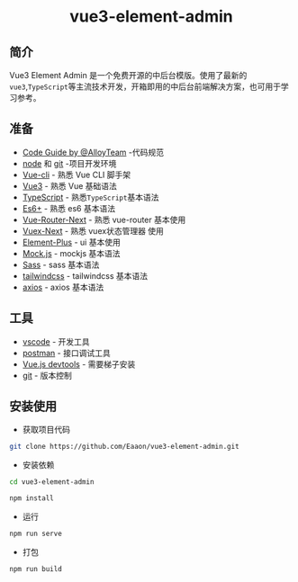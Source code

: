 <div align="center"> 
  <h1>vue3-element-admin</h1>
</div>

## 简介

Vue3 Element Admin 是一个免费开源的中后台模版。使用了最新的`vue3`,`TypeScript`等主流技术开发，开箱即用的中后台前端解决方案，也可用于学习参考。


## 准备

- [Code Guide by @AlloyTeam](http://alloyteam.github.io/CodeGuide/) -代码规范
- [node](http://nodejs.org/) 和 [git](https://git-scm.com/) -项目开发环境
- [Vue-cli](https://cli.vuejs.org/zh/) - 熟悉 Vue CLI 脚手架
- [Vue3](https://v3.vuejs.org/) - 熟悉 Vue 基础语法
- [TypeScript](https://www.typescriptlang.org/) - 熟悉`TypeScript`基本语法
- [Es6+](http://es6.ruanyifeng.com/) - 熟悉 es6 基本语法
- [Vue-Router-Next](https://next.router.vuejs.org/) - 熟悉 vue-router 基本使用
- [Vuex-Next](https://vuex.vuejs.org/zh/guide/) - 熟悉 vuex状态管理器 使用
- [Element-Plus](https://element-plus.gitee.io/zh-CN/) - ui 基本使用
- [Mock.js](https://github.com/nuysoft/Mock/) - mockjs 基本语法
- [Sass](https://www.sass.hk/) - sass 基本语法
- [tailwindcss](https://tailwindcss.com/) - tailwindcss 基本语法
- [axios](https://axios-http.com/docs/intro) - axios 基本语法

## 工具

- [vscode](https://code.visualstudio.com/) - 开发工具
- [postman](https://www.postman.com/) - 接口调试工具
- [Vue.js devtools](https://chrome.google.com/webstore/category/extensions?hl=zh) - 需要梯子安装
- [git](https://git-scm.com/) - 版本控制

## 安装使用

- 获取项目代码

```bash
git clone https://github.com/Eaaon/vue3-element-admin.git
```

- 安装依赖

```bash
cd vue3-element-admin

npm install

```

- 运行

```bash
npm run serve
```

- 打包

```bash
npm run build
```